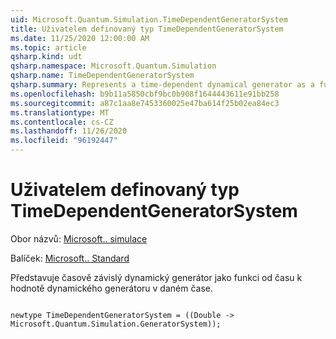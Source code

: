 ```yaml
---
uid: Microsoft.Quantum.Simulation.TimeDependentGeneratorSystem
title: Uživatelem definovaný typ TimeDependentGeneratorSystem
ms.date: 11/25/2020 12:00:00 AM
ms.topic: article
qsharp.kind: udt
qsharp.namespace: Microsoft.Quantum.Simulation
qsharp.name: TimeDependentGeneratorSystem
qsharp.summary: Represents a time-dependent dynamical generator as a function from time to the value of the dynamical generator at that time.
ms.openlocfilehash: b9b11a5850cbf9bc0b908f1644443611e91bb258
ms.sourcegitcommit: a87c1aa8e7453360025e47ba614f25b02ea84ec3
ms.translationtype: MT
ms.contentlocale: cs-CZ
ms.lasthandoff: 11/26/2020
ms.locfileid: "96192447"
---
```

# <a name="timedependentgeneratorsystem-user-defined-type"></a>Uživatelem definovaný typ TimeDependentGeneratorSystem

Obor názvů: [Microsoft.. simulace](xref:Microsoft.Quantum.Simulation)

Balíček: [Microsoft.. Standard](https://nuget.org/packages/Microsoft.Quantum.Standard)


Představuje časově závislý dynamický generátor jako funkci od času k hodnotě dynamického generátoru v daném čase.

```qsharp

newtype TimeDependentGeneratorSystem = ((Double -> Microsoft.Quantum.Simulation.GeneratorSystem));
```

